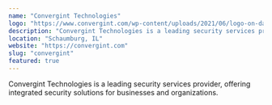```yaml
---
name: "Convergint Technologies"
logo: "https://www.convergint.com/wp-content/uploads/2021/06/logo-on-dark-blue.png"
description: "Convergint Technologies is a leading security services provider, offering integrated security solutions for businesses and organizations."
location: "Schaumburg, IL"
website: "https://convergint.com"
slug: "convergint"
featured: true
---
```


Convergint Technologies is a leading security services provider, offering integrated security solutions for businesses and organizations.